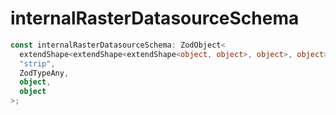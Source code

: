 # internalRasterDatasourceSchema

```ts
const internalRasterDatasourceSchema: ZodObject<
  extendShape<extendShape<extendShape<object, object>, object>, object>,
  "strip",
  ZodTypeAny,
  object,
  object
>;
```
